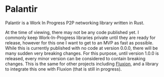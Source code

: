 # Palantir

Palantir is a Work In Progress P2P networking library written in Rust. 

At the time of viewing, there may not be any code published yet. I commonly keep Work-In-Progress libraries private until they are ready for release, however for this one I want to get to an MVP as fast as possible. While this is currently published with no code at version 0.0.0, there will be many sudden very breaking changes. For this purpose, until version 1.0.0 is released, every minor version can be considered to contain breaking changes. This is the same for other projects including [Fluxion](https://github.com/peperworx/fluxion), and a library to integrate this one with Fluxion (that is still in progress).
